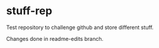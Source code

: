 # stuff-rep
Test repository to challenge github and store different stuff.

Changes done in readme-edits branch.

